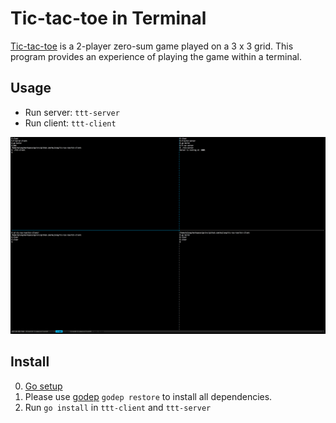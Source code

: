 # Tic-tac-toe in Terminal

[Tic-tac-toe](http://en.wikipedia.org/wiki/Tic-tac-toe) is a 2-player
zero-sum game played on a 3 x 3 grid. This program provides an
experience of playing the game within a terminal.

## Usage

- Run server: `ttt-server`
- Run client: `ttt-client`

![Demo](demo.gif)

## Install
0. [Go setup](http://golang.org/doc/install)
1. Please use [godep](https://github.com/tools/godep) `godep restore`
   to install all dependencies.
2. Run `go install` in `ttt-client` and `ttt-server`
